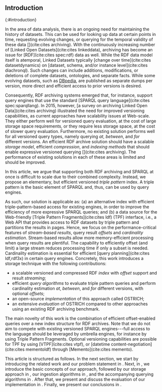 ## Introduction
{:#introduction}

In the area of data analysis,
there is an ongoing need for maintaining the history of datasets.
This can be used for looking up data at certain points in time,
requesting evolving changes,
or querying for the temporal validity of these data [](cite:cites archiving).
With the continuously increasing number of [Linked Open Datasets](cite:cites linkeddata),
archiving has become an issue for [RDF](cite:cites spec:rdf) data as well.
While the RDF data model itself is atemporal, Linked Datasets typically [change over time](cite:cites datasetdynamics) on
[dataset, schema, and/or instance level](cite:cites diachronql).
Such changes can include additions,
modifications, or deletions of complete datasets, ontologies, and separate facts.
While some evolving datasets, such as [DBpedia](dbpedia),
are published as separate dumps per version,
more direct and efficient access to prior versions is desired.

Consequently,
RDF archiving systems emerged that, for instance, support query engines that use the standard [SPARQL query language](cite:cites spec:sparqllang).
In 2015, however, [a survey on archiving Linked Open Data](cite:cites archiving) illustrated the need for improved versioning capabilities,
as current approaches have scalability issues at Web-scale.
They either perform well for versioned query evaluation, at the cost of large storage space requirements,
or they require less storage space, at the cost of slower query evaluation.
Furthermore, no existing solution performs well for all versioned query types, namely querying *at*, *between*, and *for* different versions.
An efficient RDF archive solution should have a scalable *storage model*,
efficient *compression*, and *indexing methods* that should enable expressive versioned querying [](cite:cites archiving).
The performance of existing solutions in each of these areas is limited and should be improved.

In this article,
we argue that supporting both RDF archiving and SPARQL at once is difficult to scale due to their combined complexity.
Instead, we propose an elementary, but efficient versioned _triple pattern_ index.
A triple pattern is the basic element of SPARQL and, thus, can be used by query engines.

As such, our solution is applicable as:
(a) an alternative index with efficient triple-pattern-based access for existing engines, in order to improve the efficiency of more expressive SPARQL queries; and
(b) a data source for the Web-friendly [Triple Pattern Fragments](cite:cites ldf) (TPF) interface, i.e.,
a Web API that provides access to RDF datasets by triple pattern and partitions the results in pages.
Hence, we focus on the performance-critical features of _stream-based results_, query result _offsets_ and _cardinality estimation_.
Stream-based results allow more memory-efficient processing when query results are plentiful.
The capability to efficiently offset (and limit) a large stream reduces processing time if only a subset is needed.
Cardinality estimation is essential for efficient [query planning](cite:cites ldf,rdf3x) in certain query engines.
Concretely,
this work introduces a storage technique with the following contributions:

- a scalable versioned and compressed RDF *index* with *offset* support and result *streaming*;
- efficient *query algorithms* to evaluate triple pattern queries and perform cardinality estimation *at*, *between*, and *for* different versions, with optional *offsets*;
- an open-source *implementation* of this approach called OSTRICH;
- an extensive *evaluation* of OSTRICH compared to other approaches using an existing RDF archiving benchmark.

The main novelty of this work is the combination of efficient offset-enabled queries over a new index structure for RDF archives.
Note that we do not aim to compete with existing versioned SPARQL engines---full access to the language should be leveraged by umbrella engines, for instance by using Triple Pattern Fragments.
Optional versioning capabilities are possible for TPF by using [VTPF](cite:cites vtpf),
or [datetime content-negotiation](cite:cites mementoldf) through [Memento](cite:cites memento).

This article is structured as follows.
In the next section, we start by introducing the related work and our problem statement in [](#problem-statement).
Next, in [](#fundamentals), we introduce the basic concepts of our approach,
followed by our storage approach in [](#storage), our ingestion algorithms in [](#ingestions),
and the accompanying querying algorithms in [](#querying).
After that, we present and discuss the evaluation of our implementation in [](#evaluation).
Finally, we present our conclusions in [](#conclusions).
